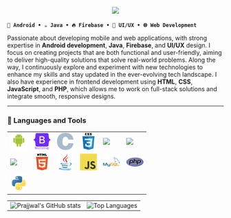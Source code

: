 <p align="center">
  <img src="https://readme-typing-svg.herokuapp.com?font=Pacifico&size=40&duration=1&pause=100000&color=2596be&center=true&vCenter=true&width=600&height=70&lines=Hello!+I'm+Prajjwal" />
</p>

**`📱 Android • ☕ Java • 🔥 Firebase • 🎨 UI/UX • 🌐 Web Development`**  

Passionate about developing mobile and web applications, with strong expertise in **Android development**, **Java**, **Firebase**, and **UI/UX** design. I focus on creating projects that are both functional and user-friendly, aiming to deliver high-quality solutions that solve real-world problems. Along the way, I continuously explore and experiment with new technologies to enhance my skills and stay updated in the ever-evolving tech landscape. I also have experience in frontend development using **HTML**, **CSS**, **JavaScript**, and **PHP**, which allows me to work on full-stack solutions and integrate smooth, responsive designs.
***
**<h3 align="left">🧰 Languages and Tools</h3>**

<table>
  <tr>
    <td><a href="https://developer.android.com"><img src="https://raw.githubusercontent.com/devicons/devicon/master/icons/android/android-original-wordmark.svg" width="40"/></a></td>
    <td><a href="https://getbootstrap.com"><img src="https://raw.githubusercontent.com/devicons/devicon/master/icons/bootstrap/bootstrap-plain-wordmark.svg" width="40"/></a></td>
    <td><a href="https://www.cprogramming.com/"><img src="https://raw.githubusercontent.com/devicons/devicon/master/icons/c/c-original.svg" width="40"/></a></td>
    <td><a href="https://www.w3schools.com/css/"><img src="https://raw.githubusercontent.com/devicons/devicon/master/icons/css3/css3-original-wordmark.svg" width="40"/></a></td>
    <td><a href="https://www.figma.com/"><img src="https://www.vectorlogo.zone/logos/figma/figma-icon.svg" width="40"/></a></td>
    <td><a href="https://firebase.google.com/"><img src="https://www.vectorlogo.zone/logos/firebase/firebase-icon.svg" width="40"/></a></td>
  </tr>
  <tr>
    <td><a href="https://git-scm.com/"><img src="https://www.vectorlogo.zone/logos/git-scm/git-scm-icon.svg" width="40"/></a></td>
    <td><a href="https://www.w3.org/html/"><img src="https://raw.githubusercontent.com/devicons/devicon/master/icons/html5/html5-original-wordmark.svg" width="40"/></a></td>
    <td><a href="https://www.java.com"><img src="https://raw.githubusercontent.com/devicons/devicon/master/icons/java/java-original.svg" width="40"/></a></td>
    <td><a href="https://developer.mozilla.org/en-US/docs/Web/JavaScript"><img src="https://raw.githubusercontent.com/devicons/devicon/master/icons/javascript/javascript-original.svg" width="40"/></a></td>
    <td><a href="https://www.mysql.com/"><img src="https://raw.githubusercontent.com/devicons/devicon/master/icons/mysql/mysql-original-wordmark.svg" width="40"/></a></td>
    <td><a href="https://www.php.net"><img src="https://raw.githubusercontent.com/devicons/devicon/master/icons/php/php-original.svg" width="40"/></a></td>
  </tr>
  <tr>
    <td><a href="https://www.python.org"><img src="https://raw.githubusercontent.com/devicons/devicon/master/icons/python/python-original.svg" width="40"/></a></td>
  </tr>
</table>

<table>
  <tr>
    <td>
      <img src="https://github-readme-stats.vercel.app/api?username=PrajjwalWorks&show_icons=true&theme=transparent" alt="Prajjwal's GitHub stats"/>
    </td>
    <td>
      <img src="https://github-readme-stats.vercel.app/api/top-langs/?username=PrajjwalWorks&layout=compact&theme=transparent" alt="Top Languages"/>
    </td>
  </tr>
</table>



















